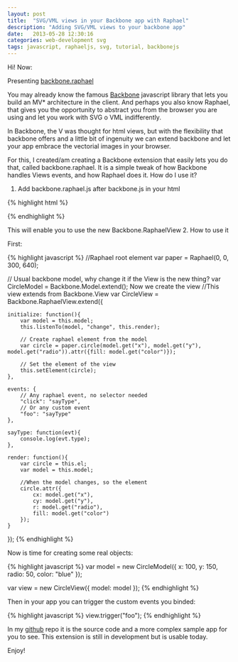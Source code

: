 ```yaml
---
layout: post
title:  "SVG/VML views in your Backbone app with Raphael"
description: "Adding SVG/VML views to your backbone app"
date:   2013-05-28 12:30:16
categories: web-development svg
tags: javascript, raphaeljs, svg, tutorial, backbonejs
---
```


Hi! Now:

Presenting [backbone.raphael](https://github.com/tomasAlabes/backbone.raphael)

You may already know the famous [Backbone](http://backbonejs.org/) javascript library that lets you build an MV* architecture in the client. And perhaps you also know Raphael, that gives you the opportunity to abstract you from the browser you are using and let you work with SVG o VML indifferently.

In Backbone, the V was thought for html views, but with the flexibility that backbone offers and a little bit of ingenuity we can extend backbone and let your app embrace the vectorial images in your browser.

For this, I created/am creating a Backbone extension that easily lets you do that, called backbone.raphael. It is a simple tweak of how Backbone handles Views events, and how Raphael does it.
How do I use it?

1. Add backbone.raphael.js after backbone.js in your html

{% highlight html %}
<script type="text/javascript" src="backbone.js"></script>

<!-- The extension  -->
<script type="text/javascript" src="backbone.raphael.js"></script>
{% endhighlight %}

This will enable you to use the new Backbone.RaphaelView
2. How to use it

First:

{% highlight javascript %}
//Raphael root element
var paper = Raphael(0, 0, 300, 640);

// Usual backbone model, why change it if the View is the new thing?
var CircleModel = Backbone.Model.extend();
Now we create the view
//This view extends from Backbone.View
var CircleView = Backbone.RaphaelView.extend({

    initialize: function(){
        var model = this.model;
        this.listenTo(model, "change", this.render);

        // Create raphael element from the model
        var circle = paper.circle(model.get("x"), model.get("y"), model.get("radio")).attr({fill: model.get("color")});

        // Set the element of the view
        this.setElement(circle);
    },

    events: {
        // Any raphael event, no selector needed
        "click": "sayType",
        // Or any custom event
        "foo": "sayType"
    },

    sayType: function(evt){
        console.log(evt.type);
    },

    render: function(){
        var circle = this.el;
        var model = this.model;

        //When the model changes, so the element
        circle.attr({
            cx: model.get("x"),
            cy: model.get("y"),
            r: model.get("radio"),
            fill: model.get("color")
        });
    }

});
{% endhighlight %}

Now is time for creating some real objects:

{% highlight javascript %}
var model = new CircleModel({
    x: 100,
    y: 150,
    radio: 50,
    color: "blue"
});

var view = new CircleView({
    model: model
});
{% endhighlight %}

Then in your app you can trigger the custom events you binded:

{% highlight javascript %}
view.trigger("foo");
{% endhighlight %}

In my [github](https://github.com/tomasAlabes/backbone.raphael) repo it is the source code and a more complex sample app for you to see. This extension is still in development but is usable today.

Enjoy!